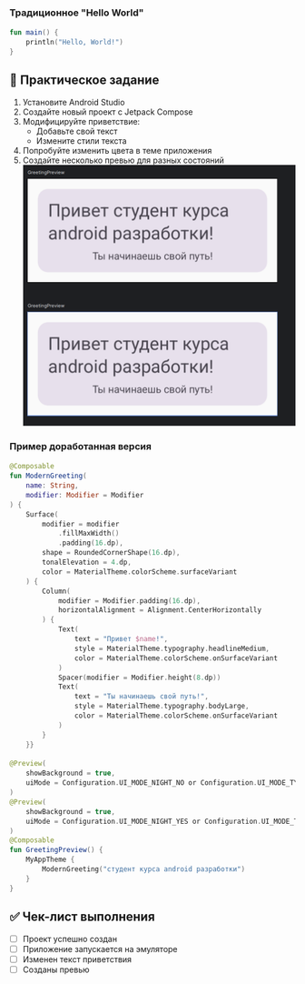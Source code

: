 ### Традиционное "Hello World"

````kotlin
fun main() {
    println("Hello, World!")
}
````

## 📝 Практическое задание

1. Установите Android Studio
1. Создайте новый проект с Jetpack Compose
1. Модифицируйте приветствие:
   * Добавьте свой текст
   * Измените стили текста
1. Попробуйте изменить цвета в теме приложения
1. Создайте несколько превью для разных состояний
   ![ModernG.png](..\ModernG.png)

### Пример доработанная версия

````kotlin
@Composable  
fun ModernGreeting(  
    name: String,  
    modifier: Modifier = Modifier  
) {  
    Surface(  
        modifier = modifier  
            .fillMaxWidth()  
            .padding(16.dp),  
        shape = RoundedCornerShape(16.dp),  
        tonalElevation = 4.dp,  
        color = MaterialTheme.colorScheme.surfaceVariant  
    ) {  
        Column(  
            modifier = Modifier.padding(16.dp),  
            horizontalAlignment = Alignment.CenterHorizontally  
        ) {  
            Text(  
                text = "Привет $name!",  
                style = MaterialTheme.typography.headlineMedium,  
                color = MaterialTheme.colorScheme.onSurfaceVariant  
            )  
            Spacer(modifier = Modifier.height(8.dp))  
            Text(  
                text = "Ты начинаешь свой путь!",  
                style = MaterialTheme.typography.bodyLarge,  
                color = MaterialTheme.colorScheme.onSurfaceVariant  
            )  
        }  
    }}  
  
@Preview(  
    showBackground = true,  
    uiMode = Configuration.UI_MODE_NIGHT_NO or Configuration.UI_MODE_TYPE_NORMAL  
)  
@Preview(  
    showBackground = true,  
    uiMode = Configuration.UI_MODE_NIGHT_YES or Configuration.UI_MODE_TYPE_NORMAL  
)  
@Composable  
fun GreetingPreview() {  
    MyAppTheme {  
        ModernGreeting("студент курса android разработки")  
    }  
}
````

## ✅ Чек-лист выполнения

* [ ] Проект успешно создан
* [ ] Приложение запускается на эмуляторе
* [ ] Изменен текст приветствия
* [ ] Созданы превью
